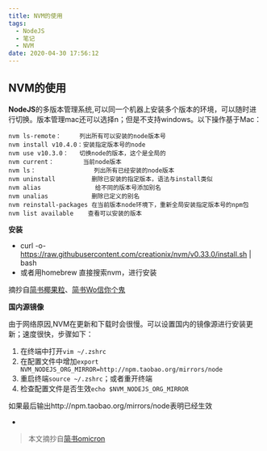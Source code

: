 ```yaml
---
title: NVM的使用
tags:
  - NodeJS
  - 笔记
  - NVM
date: 2020-04-30 17:56:12
---
```

## NVM的使用

**NodeJS**的多版本管理系统,可以同一个机器上安装多个版本的环境，可以随时进行切换。版本管理mac还可以选择n；但是不支持windows。以下操作基于Mac：

	nvm ls-remote：     列出所有可以安装的node版本号
	nvm install v10.4.0：安装指定版本号的node
	nvm use v10.3.0：   切换node的版本，这个是全局的
	nvm current：        当前node版本
	nvm ls：                列出所有已经安装的node版本
	nvm uninstall          删除已安装的指定版本，语法与install类似
	nvm alias               给不同的版本号添加别名
	nvm unalias            删除已定义的别名
	nvm reinstall-packages 在当前版本node环境下，重新全局安装指定版本号的npm包
	nvm list available    查看可以安装的版本
	
	
	
**安装**

* curl -o- https://raw.githubusercontent.com/creationix/nvm/v0.33.0/install.sh | bash
* 或者用homebrew 直接搜索nvm，进行安装

摘抄自[简书椰果粒](https://www.jianshu.com/p/0ffa636a6fe1)、[简书Wo信你个鬼](https://www.jianshu.com/p/7a33f2c19fea)


**国内源镜像**

由于网络原因,NVM在更新和下载时会很慢。可以设置国内的镜像源进行安装更新；速度很快，步骤如下：

1.  在终端中打开`vim ~/.zshrc`
2. 在配置文件中增加`export NVM_NODEJS_ORG_MIRROR=http://npm.taobao.org/mirrors/node`
3. 重启终端`source ~/.zshrc`；或者重开终端
4. 检查配置文件是否生效`echo $NVM_NODEJS_ORG_MIRROR`
 

如果最后输出http://npm.taobao.org/mirrors/node表明已经生效

-
> 本文摘抄自[简书omicron](https://www.jianshu.com/p/bc56e70303f7)


  
 






	
	


